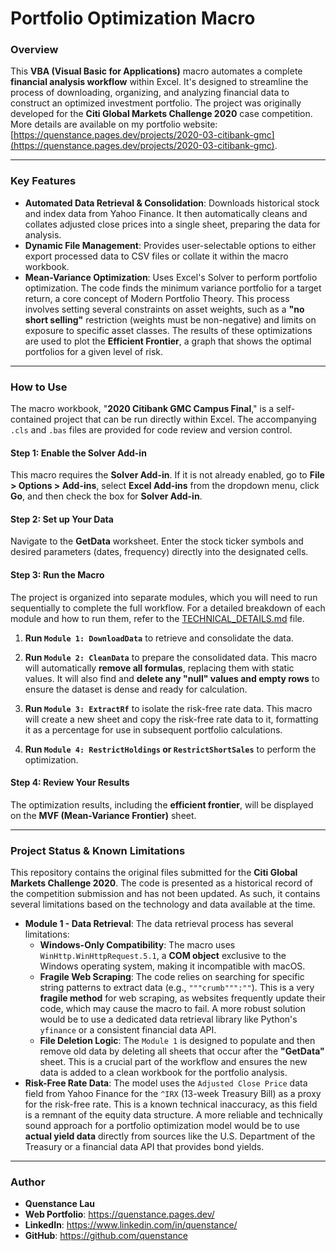 # Portfolio Optimization Macro

### Overview

This **VBA (Visual Basic for Applications)** macro automates a complete **financial analysis workflow** within Excel. It's designed to streamline the process of downloading, organizing, and analyzing financial data to construct an optimized investment portfolio. The project was originally developed for the **Citi Global Markets Challenge 2020** case competition. More details are available on my portfolio website: [https://quenstance.pages.dev/projects/2020-03-citibank-gmc](https://quenstance.pages.dev/projects/2020-03-citibank-gmc).

---

### Key Features

* **Automated Data Retrieval & Consolidation**: Downloads historical stock and index data from Yahoo Finance. It then automatically cleans and collates adjusted close prices into a single sheet, preparing the data for analysis.
* **Dynamic File Management**: Provides user-selectable options to either export processed data to CSV files or collate it within the macro workbook.
* **Mean-Variance Optimization**: Uses Excel's Solver to perform portfolio optimization. The code finds the minimum variance portfolio for a target return, a core concept of Modern Portfolio Theory. This process involves setting several constraints on asset weights, such as a **"no short selling"** restriction (weights must be non-negative) and limits on exposure to specific asset classes. The results of these optimizations are used to plot the **Efficient Frontier**, a graph that shows the optimal portfolios for a given level of risk. 

---

### How to Use

The macro workbook, "**2020 Citibank GMC Campus Final**," is a self-contained project that can be run directly within Excel. The accompanying `.cls` and `.bas` files are provided for code review and version control.

#### **Step 1: Enable the Solver Add-in**

This macro requires the **Solver Add-in**. If it is not already enabled, go to **File > Options > Add-ins**, select **Excel Add-ins** from the dropdown menu, click **Go**, and then check the box for **Solver Add-in**.

#### **Step 2: Set up Your Data**

Navigate to the **GetData** worksheet. Enter the stock ticker symbols and desired parameters (dates, frequency) directly into the designated cells.

#### **Step 3: Run the Macro**

The project is organized into separate modules, which you will need to run sequentially to complete the full workflow. For a detailed breakdown of each module and how to run them, refer to the [TECHNICAL_DETAILS.md](TECHNICAL_DETAILS.md) file.

1.  **Run `Module 1: DownloadData`** to retrieve and consolidate the data.

2.  **Run `Module 2: CleanData`** to prepare the consolidated data. This macro will automatically **remove all formulas**, replacing them with static values. It will also find and **delete any "null" values and empty rows** to ensure the dataset is dense and ready for calculation.

3.  **Run `Module 3: ExtractRf`** to isolate the risk-free rate data. This macro will create a new sheet and copy the risk-free rate data to it, formatting it as a percentage for use in subsequent portfolio calculations.

4.  **Run `Module 4: RestrictHoldings` or `RestrictShortSales`** to perform the optimization.

#### **Step 4: Review Your Results**

The optimization results, including the **efficient frontier**, will be displayed on the **MVF (Mean-Variance Frontier)** sheet.

---

### Project Status & Known Limitations

This repository contains the original files submitted for the **Citi Global Markets Challenge 2020**. The code is presented as a historical record of the competition submission and has not been updated. As such, it contains several limitations based on the technology and data available at the time.

* **Module 1 - Data Retrieval**: The data retrieval process has several limitations:
    * **Windows-Only Compatibility**: The macro uses `WinHttp.WinHttpRequest.5.1`, a **COM object** exclusive to the Windows operating system, making it incompatible with macOS.
    * **Fragile Web Scraping**: The code relies on searching for specific string patterns to extract data (e.g., `"""crumb""":""`). This is a very **fragile method** for web scraping, as websites frequently update their code, which may cause the macro to fail. A more robust solution would be to use a dedicated data retrieval library like Python's `yfinance` or a consistent financial data API.
    * **File Deletion Logic**: The `Module 1` is designed to populate and then remove old data by deleting all sheets that occur after the **"GetData"** sheet. This is a crucial part of the workflow and ensures the new data is added to a clean workbook for the portfolio analysis.
* **Risk-Free Rate Data**: The model uses the `Adjusted Close Price` data field from Yahoo Finance for the `^IRX` (13-week Treasury Bill) as a proxy for the risk-free rate. This is a known technical inaccuracy, as this field is a remnant of the equity data structure. A more reliable and technically sound approach for a portfolio optimization model would be to use **actual yield data** directly from sources like the U.S. Department of the Treasury or a financial data API that provides bond yields.

---

### Author

* **Quenstance Lau**
* **Web Portfolio**: https://quenstance.pages.dev/
* **LinkedIn**: https://www.linkedin.com/in/quenstance/
* **GitHub**: https://github.com/quenstance
